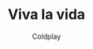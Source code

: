 ---
layout: "layouts/playing.html"
tags: "scores"
title: "Viva la vida"
author: "Coldplay"
style: "rock"
mei_file: "./Viva_la_vida.mei"
---